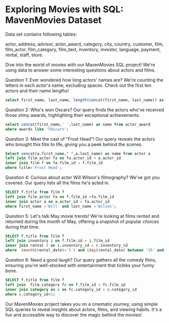 # Exploring Movies with SQL: MavenMovies Dataset<br>
Data set contains following tables:<br>

actor,
address,
advisor,
actor_award,
category,
city,
country,
customer,
film,
film_actor,
film_category,
film_text,
inventory,
investor,
language,
payment,
rental,
staff,
store.

Dive into the world of movies with our MavenMovies SQL project! We're using data to answer some interesting questions about actors and films.<br>

Question 1: Ever wondered how long actors' names are? We're counting the letters in each actor's name, excluding spaces. Check out the first ten actors and their name lengths!<br>
```sql
select first_name, last_name, length(concat(first_name, last_name)) as length from actor LIMIT 10;
```

Question 2: Who's won Oscars? Our query finds the actors who've received those shiny awards, highlighting their exceptional achievements.<br>
```sql
select concat(first_name,' ',last_name) as name from actor_award
where awards like '%Oscar%';
```
Question 3: Meet the cast of "Frost Head"! Our query reveals the actors who brought this film to life, giving you a peek behind the scenes.<br>
```sql
Select concat(a.first_name," ",a.last_name) as name from actor a
left join film_actor fa on fa.actor_id = a.actor_id
inner join film f on fa.film_id = f.film_id
where title='Frost Head';
```
Question 4: Curious about actor Will Wilson's filmography? We've got you covered. Our query lists all the films he's acted in.<br>
```sql
SELECT f.title from film f 
left join film_actor fa on f.film_id =fa.film_id
inner join actor a on a.actor_id = fa.actor_id
where first_name ='Will' and last_name ='Wilson';
```
Question 5: Let's talk May movie trends! We're looking at films rented and returned during the month of May, offering a snapshot of popular choices during that time.<br>
```sql
SELECT f.title from film f 
left join inventory i on f.film_id = i.film_id
inner join rental r on i.inventory_id = r.inventory_id
where  (month(rental_date)='5') and (day(rental_date) between '15' and '31');
```
Question 6: Need a good laugh? Our query gathers all the comedy films, ensuring you're well-stocked with entertainment that tickles your funny bone.<br>
```sql
SELECT f.title from film f 
left join  film_category fc on f.film_id = fc.film_id
inner join category as c on fc.category_id = c.category_id
where c.category_id=5;
```
Our MavenMovies project takes you on a cinematic journey, using simple SQL queries to reveal insights about actors, films, and viewing habits. It's a fun and accessible way to discover the magic behind the movies!
